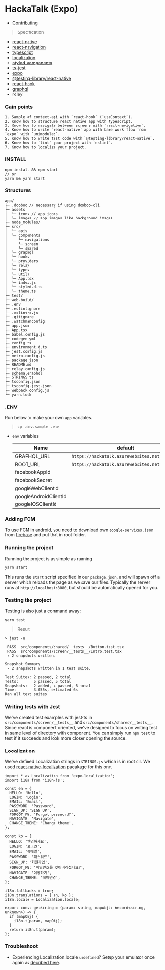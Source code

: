 # HackaTalk (Expo)

- [Contributing](https://github.com/dooboolab/hackatalk/blob/master/CONTRIBUTING.md#client)

> Specification

- [react-native](https://github.com/facebook/react-native)
- [react-navigation](https://github.com/react-navigation/react-navigation)
- [typescript](https://github.com/Microsoft/TypeScript)
- [localization](https://github.com/stefalda/ReactNativeLocalization)
- [styled-components](https://github.com/styled-components/styled-components)
- [ts-jest](https://github.com/kulshekhar/ts-jest)
- [expo](https://expo.io)
- [@testing-library/react-native](https://www.native-testing-library.com/docs/install)
- [react-hook](https://reactjs.org/docs/hooks-intro.html)
- [graphql](https://graphql.org)
- [relay](https://relay.dev)

### Gain points

```
1. Sample of context-api with `react-hook` (`useContext`).
2. Know how to structure react native app with typescript.
3. Know how to navigate between screens with `react-navigation`.
4. Know how to write `react-native` app with bare work flow from `expo` with `unimodules`.
5. Know how to write test code with `@testing-library/react-native`.
6. Know how to `lint` your project with `eslint`.
7. Know how to localize your project.
```

### INSTALL

```
npm install && npm start
// or
yarn && yarn start
```

### Structures

```text
app/
├─ .dooboo // necessary if using dooboo-cli
├─ assets
│  └─ icons // app icons
│  └─ images // app images like background images
├─ node_modules/
├─ src/
│  └─ apis
│  └─ components
│     └─ navigations
│     └─ screen
│     └─ shared
│  └─ graphql
│  └─ hooks
│  └─ providers
│  └─ relay
│  └─ types
│  └─ utils
│  └─ App.tsx
│  └─ index.js
│  └─ styled.d.ts
│  └─ theme.ts
├─ test/
├─ web-build/
├─ .env
├─ .eslintignore
├─ .eslintrc.js
├─ .gitignore
├─ .watchmanconfig
├─ app.json
├─ App.tsx
├─ babel.config.js
├─ codegen.yml
├─ config.ts
├─ environment.d.ts
├─ jest.config.js
├─ metro.config.js
├─ package.json
├─ README.md
├─ relay.config.js
├─ schema.graphql
├─ STRINGS.ts
├─ tsconfig.json
├─ tsconfig.jest.json
├─ webpack.config.js
└─ yarn.lock
```

### .ENV

Run below to make your own `app` variables.

> `cp .env.sample .env`

- `env` variables

  | Name                      | default | required | description                 |
  | ------------------- | -------------------------------------------------------------------------------- | --------- | ----------------------- |
  | GRAPHQL_URL                  | `https://hackatalk.azurewebsites.net/graphql` | yes |  |
  | ROOT_URL                     | `https://hackatalk.azurewebsites.net`         | yes |  |
  | facebookAppId                |                                      |     |  |
  | facebookSecret               |                                      |     |  |
  | googleWebClientId            |                                      |     |  |
  | googleAndroidClientId        |                                      |     |  |
  | googleIOSClientId            |                                      |     |  |

### Adding FCM
To use FCM in android, you need to download own `google-services.json` from [firebase](https://console.firebase.google.com) and put that in root folder.

### Running the project

Running the project is as simple as running

```sh
yarn start
```

This runs the `start` script specified in our `package.json`, and will spawn off a server which reloads the page as we save our files.
Typically the server runs at `http://localhost:8080`, but should be automatically opened for you.

### Testing the project

Testing is also just a command away:

```sh
yarn test
```

> Result

```
> jest -u

 PASS  src/components/shared/__tests__/Button.test.tsx
 PASS  src/components/screen/__tests__/Intro.test.tsx
 › 2 snapshots written.

Snapshot Summary
 › 2 snapshots written in 1 test suite.

Test Suites: 2 passed, 2 total
Tests:       5 passed, 5 total
Snapshots:   2 added, 4 passed, 6 total
Time:        3.055s, estimated 6s
Ran all test suites
```

### Writing tests with Jest

We've created test examples with jest-ts in `src/components/screen/__tests__` and `src/components/shared/__tests__`. Since react is component oriented, we've designed to focus on writing test in same level of directory with component. You can simply run `npm test` to test if it succeeds and look more closer opening the source.

### Localization

We've defined Localization strings in `STRINGS.js` which is in root dir.
We used [react-native-localization](https://github.com/stefalda/ReactNativeLocalization) pacakage for this one.

```
import * as Localization from 'expo-localization';
import i18n from 'i18n-js';

const en = {
  HELLO: 'Hello',
  LOGIN: 'Login',
  EMAIL: 'Email',
  PASSWORD: 'Password',
  SIGN_UP: 'SIGN UP',
  FORGOT_PW: 'Forgot password?',
  NAVIGATE: 'Navigate',
  CHANGE_THEME: 'Change theme',
};

const ko = {
  HELLO: '안녕하세요',
  LOGIN: '로그인',
  EMAIL: '이메일',
  PASSWORD: '패스워드',
  SIGN_UP: '회원가입',
  FORGOT_PW: '비밀번호를 잊어버리셨나요?',
  NAVIGATE: '이동하기',
  CHANGE_THEME: '테마변경',
};

i18n.fallbacks = true;
i18n.translations = { en, ko };
i18n.locale = Localization.locale;

export const getString = (param: string, mapObj?: Record<string, unknown>) => {
  if (mapObj) {
    i18n.t(param, mapObj);
  }
  return i18n.t(param);
};
```

### Troubleshoot

- Experiencing Localization.locale `undefined`? Setup your emulator once again as [decribed here](https://github.com/expo/expo/issues/5735#issuecomment-534063072).

